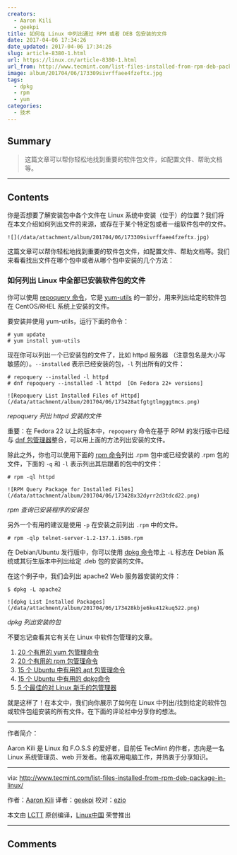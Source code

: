 ```yaml
---
creators:
  - Aaron Kili
  - geekpi
title: 如何在 Linux 中列出通过 RPM 或者 DEB 包安装的文件
date: 2017-04-06 17:34:26
date_updated: 2017-04-06 17:34:26
slug: article-8380-1.html
url: https://linux.cn/article-8380-1.html
url_from: http://www.tecmint.com/list-files-installed-from-rpm-deb-package-in-linux/
image: album/201704/06/173309sivrffaee4fzeftx.jpg
tags:
  - dpkg
  - rpm
  - yum
categories:
  - 技术
---
```


## Summary

> 这篇文章可以帮你轻松地找到重要的软件包文件，如配置文件、帮助文档等。

***

<!-- more -->

## Contents

你是否想要了解安装包中各个文件在 Linux 系统中安装（位于）的位置？我们将在本文介绍如何列出文件的来源，或存在于某个特定包或者一组软件包中的文件。

`![](/data/attachment/album/201704/06/173309sivrffaee4fzeftx.jpg)`

这篇文章可以帮你轻松地找到重要的软件包文件，如配置文件、帮助文档等。我们来看看找出文件在哪个包中或者从哪个包中安装的几个方法：

### 如何列出 Linux 中全部已安装软件包的文件

你可以使用 [repoquery 命令](http://www.tecmint.com/list-installed-packages-in-rhel-centos-fedora/)，它是 [yum-utils](http://www.tecmint.com/linux-yum-package-management-with-yum-utils/) 的一部分，用来列出给定的软件包在 CentOS/RHEL 系统上安装的文件。

要安装并使用 yum-utils，运行下面的命令：

```shell
# yum update 
# yum install yum-utils
```

现在你可以列出一个已安装包的文件了，比如 httpd 服务器 （注意包名是大小写敏感的）。`--installed` 表示已经安装的包，`-l` 列出所有的文件：

```shell
# repoquery --installed -l httpd
# dnf repoquery --installed -l httpd  [On Fedora 22+ versions]
```

`![Repoquery List Installed Files of Httpd](/data/attachment/album/201704/06/173428atfgtgtlmgggtmcs.png)`

*repoquery 列出 httpd 安装的文件*

重要：在 Fedora 22 以上的版本中，`repoquery` 命令在基于 RPM 的发行版中已经与 [dnf 包管理器](http://www.tecmint.com/dnf-commands-for-fedora-rpm-package-management/)整合，可以用上面的方法列出安装的文件。

除此之外，你也可以使用下面的 [rpm 命令](http://www.tecmint.com/20-practical-examples-of-rpm-commands-in-linux/)列出 .rpm 包中或已经安装的 .rpm 包的文件，下面的 `-q` 和 `-l` 表示列出其后跟着的包中的文件：

```shell
# rpm -ql httpd
```

`![RPM Query Package for Installed Files](/data/attachment/album/201704/06/173428x32dyrr2d3tdcd22.png)`

*rpm 查询已安装程序的安装包*

另外一个有用的建议是使用 `-p` 在安装之前列出 `.rpm` 中的文件。

```shell
# rpm -qlp telnet-server-1.2-137.1.i586.rpm
```

在 Debian/Ubuntu 发行版中，你可以使用 [dpkg 命令](http://www.tecmint.com/dpkg-command-examples/)带上 `-L` 标志在 Debian 系统或其衍生版本中列出给定 .deb 包的安装的文件。

在这个例子中，我们会列出 apache2 Web 服务器安装的文件：

```shell
$ dpkg -L apache2
```

`![dpkg List Installed Packages](/data/attachment/album/201704/06/173428kbje6ku412kuq522.png)`

*dpkg 列出安装的包*

不要忘记查看其它有关在 Linux 中软件包管理的文章。

1. [20 个有用的 yum 包管理命令](http://www.tecmint.com/20-linux-yum-yellowdog-updater-modified-commands-for-package-mangement/)
2. [20 个有用的 rpm 包管理命令](http://www.tecmint.com/20-practical-examples-of-rpm-commands-in-linux/)
3. [15 个 Ubuntu 中有用的 apt 包管理命令](http://www.tecmint.com/apt-advanced-package-command-examples-in-ubuntu/)
4. [15 个 Ubuntu 中有用的 dpkg命令](http://www.tecmint.com/dpkg-command-examples/)
5. [5 个最佳的对 Linux 新手的包管理器](http://www.tecmint.com/linux-package-managers/)

就是这样了！在本文中，我们向你展示了如何在 Linux 中列出/找到给定的软件包或软件包组安装的所有文件。在下面的评论栏中分享你的想法。

---

作者简介：

Aaron Kili 是 Linux 和 F.O.S.S 的爱好者，目前任 TecMint 的作者，志向是一名 Linux 系统管理员、web 开发者。他喜欢用电脑工作，并热衷于分享知识。

---

via: <http://www.tecmint.com/list-files-installed-from-rpm-deb-package-in-linux/>

作者：[Aaron Kili](http://www.tecmint.com/author/aaronkili/) 译者：[geekpi](https://github.com/geekpi) 校对：[ezio](https://github.com/oska874)

本文由 [LCTT](https://github.com/LCTT/TranslateProject) 原创编译，[Linux中国](https://linux.cn/) 荣誉推出

***

## Comments
